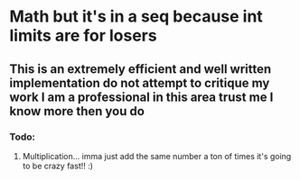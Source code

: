 # Math but it's in a seq because int limits are for losers

## This is an extremely efficient and well written implementation do not attempt to critique my work I am a professional in this area trust me I know more then you do

### Todo:

1. Multiplication... imma just add the same number a ton of times it's going to be crazy fast!! :)